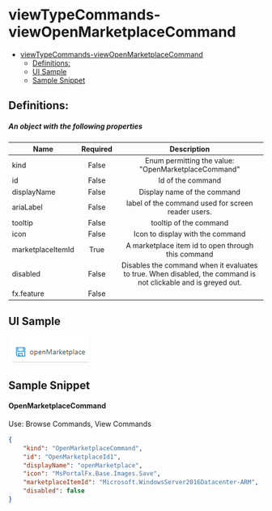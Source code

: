 <a name="viewtypecommands-viewopenmarketplacecommand"></a>
# viewTypeCommands-viewOpenMarketplaceCommand
* [viewTypeCommands-viewOpenMarketplaceCommand](#viewtypecommands-viewopenmarketplacecommand)
    * [Definitions:](#viewtypecommands-viewopenmarketplacecommand-definitions)
    * [UI Sample](#viewtypecommands-viewopenmarketplacecommand-ui-sample)
    * [Sample Snippet](#viewtypecommands-viewopenmarketplacecommand-sample-snippet)

<a name="viewtypecommands-viewopenmarketplacecommand-definitions"></a>
## Definitions:
<a name="viewtypecommands-viewopenmarketplacecommand-definitions-an-object-with-the-following-properties"></a>
##### An object with the following properties
| Name | Required | Description
| ---|:--:|:--:|
|kind|False|Enum permitting the value: "OpenMarketplaceCommand"
|id|False|Id of the command
|displayName|False|Display name of the command
|ariaLabel|False|label of the command used for screen reader users.
|tooltip|False|tooltip of the command
|icon|False|Icon to display with the command
|marketplaceItemId|True|A marketplace item id to open through this command
|disabled|False|Disables the command when it evaluates to true. When disabled, the command is not clickable and is greyed out.
|fx.feature|False|
<a name="viewtypecommands-viewopenmarketplacecommand-ui-sample"></a>
## UI Sample
![alt-text](../media/dx/commands/viewOpenMarketplaceCommand.png "viewOpenMarketplaceCommand UI")  
<a name="viewtypecommands-viewopenmarketplacecommand-sample-snippet"></a>
## Sample Snippet
  
<a name="viewtypecommands-viewopenmarketplacecommand-sample-snippet-openmarketplacecommand"></a>
#### OpenMarketplaceCommand

Use: Browse Commands, View Commands

```json
{
    "kind": "OpenMarketplaceCommand",
    "id": "OpenMarketplaceId1",
    "displayName": "openMarketplace",
    "icon": "MsPortalFx.Base.Images.Save",
    "marketplaceItemId": "Microsoft.WindowsServer2016Datacenter-ARM",
    "disabled": false
}
```

